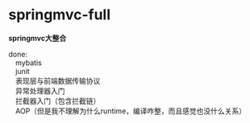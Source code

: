 # springmvc-full
**springmvc大整合**

done:<br>
    &emsp;mybatis<br>
    &emsp;junit<br>
    &emsp;表现层与前端数据传输协议<br>
    &emsp;异常处理器入门<br>
    &emsp;拦截器入门（包含拦截链）<br>
    &emsp;AOP（但是我不理解为什么<scope>runtime</scope>，编译咋整，而且感觉也没什么关系）
